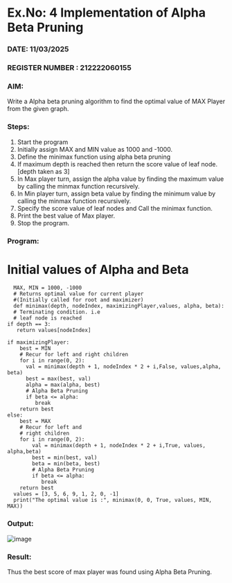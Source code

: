 # Ex.No: 4   Implementation of Alpha Beta Pruning 
### DATE: 11/03/2025                                                                        
### REGISTER NUMBER : 212222060155
### AIM: 
Write a Alpha beta pruning algorithm to find the optimal value of MAX Player from the given graph.
### Steps:
1. Start the program
2. Initially  assign MAX and MIN value as 1000 and -1000.
3.  Define the minimax function  using alpha beta pruning
4.  If maximum depth is reached then return the score value of leaf node. [depth taken as 3]
5.  In Max player turn, assign the alpha value by finding the maximum value by calling the minmax function recursively.
6.  In Min player turn, assign beta value by finding the minimum value by calling the minmax function recursively.
7.  Specify the score value of leaf nodes and Call the minimax function.
8.  Print the best value of Max player.
9.  Stop the program. 

### Program:

 # Initial values of Alpha and Beta
      MAX, MIN = 1000, -1000
      # Returns optimal value for current player
      #(Initially called for root and maximizer)
      def minimax(depth, nodeIndex, maximizingPlayer,values, alpha, beta):
      # Terminating condition. i.e
      # leaf node is reached
    if depth == 3:
       return values[nodeIndex]
   
    if maximizingPlayer:
        best = MIN
        # Recur for left and right children
        for i in range(0, 2):
          val = minimax(depth + 1, nodeIndex * 2 + i,False, values,alpha, beta)
          best = max(best, val)
          alpha = max(alpha, best)
          # Alpha Beta Pruning
          if beta <= alpha:
             break
        return best
    else:
        best = MAX
        # Recur for left and
        # right children
        for i in range(0, 2):
            val = minimax(depth + 1, nodeIndex * 2 + i,True, values, alpha,beta)
            best = min(best, val)
            beta = min(beta, best)
            # Alpha Beta Pruning
            if beta <= alpha:
               break
        return best
      values = [3, 5, 6, 9, 1, 2, 0, -1]
      print("The optimal value is :", minimax(0, 0, True, values, MIN, MAX))









### Output:
 ![image](https://github.com/user-attachments/assets/fc2d17b1-6a58-4a4a-97d0-18218dbc0915)



### Result:
Thus the best score of max player was found using Alpha Beta Pruning.
